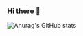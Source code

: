 ### Hi there 👋

![Anurag's GitHub stats](https://github-readme-stats.vercel.app/api?username=JustSerhii&theme=radical&show_icons=true)
